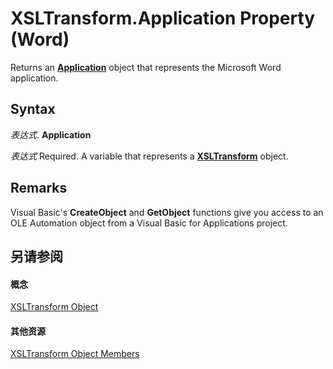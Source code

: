 
# XSLTransform.Application Property (Word)

Returns an  **[Application](d1cf6f8f-4e88-bf01-93b4-90a83f79cb44.md)** object that represents the Microsoft Word application.


## Syntax

 _表达式_. **Application**

 _表达式_ Required. A variable that represents a **[XSLTransform](cccf0383-8b21-0f46-b5b6-9a092599fd76.md)** object.


## Remarks

Visual Basic's  **CreateObject** and **GetObject** functions give you access to an OLE Automation object from a Visual Basic for Applications project.


## 另请参阅


#### 概念


[XSLTransform Object](cccf0383-8b21-0f46-b5b6-9a092599fd76.md)
#### 其他资源


[XSLTransform Object Members](http://msdn.microsoft.com/library/1059d67c-ffde-44f1-bb6c-6525bb8a7147%28Office.15%29.aspx)